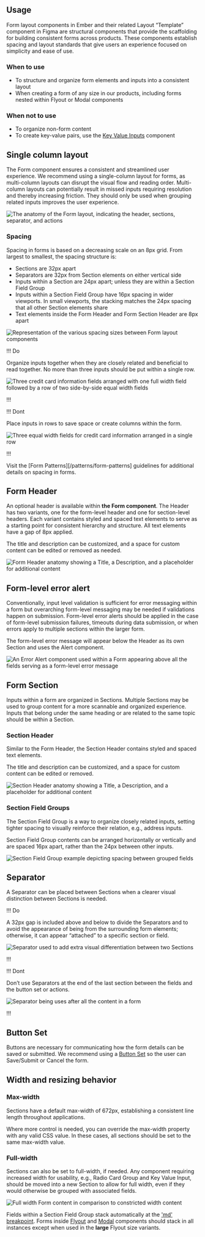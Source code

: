 ## Usage

Form layout components in Ember and their related Layout “Template” component in Figma are structural components that provide the scaffolding for building consistent forms across products. These components establish spacing and layout standards that give users an experience focused on simplicity and ease of use.

### When to use

- To structure and organize form elements and inputs into a consistent layout
- When creating a form of any size in our products, including forms nested within Flyout or Modal components

### When not to use

- To organize non-form content
- To create key-value pairs, use the [Key Value Inputs](/components/forms/key-value-inputs) component

## Single column layout

The Form component ensures a consistent and streamlined user experience. We recommend using a single-column layout for forms, as multi-column layouts can disrupt the visual flow and reading order. Multi-column layouts can potentially result in missed inputs requiring resolution and thereby increasing friction. They should only be used when grouping related inputs improves the user experience.

![The anatomy of the Form layout, indicating the header, sections, separator, and actions](/assets/components/form/layout/form-anatomy.png)

### Spacing

Spacing in forms is based on a decreasing scale on an 8px grid. From largest to smallest, the spacing structure is:

- Sections are 32px apart
- Separators are 32px from Section elements on either vertical side
- Inputs within a Section are 24px apart; unless they are within a Section Field Group
- Inputs within a Section Field Group have 16px spacing in wider viewports. In small viewports, the stacking matches the 24px spacing that all other Section elements share
- Text elements inside the Form Header and Form Section Header are 8px apart

![Representation of the various spacing sizes between Form layout components](/assets/components/form/layout/form-layout-spacing.png)

!!! Do

Organize inputs together when they are closely related and beneficial to read together. No more than three inputs should be put within a single row.

![Three credit card information fields arranged with one full width field followed by a row of two side-by-side equal width fields](/assets/components/form/layout/form-do-rows.png)

!!!

!!! Dont

Place inputs in rows to save space or create columns within the form.

![Three equal width fields for credit card information arranged in a single row](/assets/components/form/layout/form-dont-rows.png)

!!!

Visit the [Form Patterns][/patterns/form-patterns] guidelines for additional details on spacing in forms.

## Form Header

An optional header is available within **the Form component**. The Header has two variants, one for the form-level header and one for section-level headers. Each variant contains styled and spaced text elements to serve as a starting point for consistent hierarchy and structure. All text elements have a gap of 8px applied.

The title and description can be customized, and a space for custom content can be edited or removed as needed.

![Form Header anatomy showing a Title, a Description, and a placeholder for additional content](/assets/components/form/layout/form-header-anatomy.png)

## Form-level error alert

Conventionally, input level validation is sufficient for error messaging within a form but overarching form-level messaging may be needed if validations happen on submission. Form-level error alerts should be applied in the case of form-level submission failures, timeouts during data submission, or when errors apply to multiple sections within the larger form.

The form-level error message will appear below the Header as its own Section and uses the Alert component.

![An Error Alert component used within a Form appearing above all the fields serving as a form-level error message](/assets/components/form/layout/form-layout-error.png)

## Form Section

Inputs within a form are organized in Sections. Multiple Sections may be used to group content for a more scannable and organized experience. Inputs that belong under the same heading or are related to the same topic should be within a Section.

### Section Header

Similar to the Form Header, the Section Header contains styled and spaced text elements.

The title and description can be customized, and a space for custom content can be edited or removed.

![Section Header anatomy showing a Title, a Description, and a placeholder for additional content](/assets/components/form/layout/form-section-anatomy.png)

### Section Field Groups

The Section Field Group is a way to organize closely related inputs, setting tighter spacing to visually reinforce their relation, e.g., address inputs.

Section Field Group contents can be arranged horizontally or vertically and are spaced 16px apart, rather than the 24px between other inputs.

![Section Field Group example depicting spacing between grouped fields](/assets/components/form/layout/form-section-fieldgroup.png)

## Separator

A Separator can be placed between Sections when a clearer visual distinction between Sections is needed.

!!! Do

A 32px gap is included above and below to divide the Separators and to avoid the appearance of being from the surrounding form elements; otherwise, it can appear “attached” to a specific section or field.

![Separator used to add extra visual differentiation between two Sections](/assets/components/form/layout/divider-spacing-actions-do.png)

!!!

!!! Dont

Don’t use Separators at the end of the last section between the fields and the button set or actions.

![Separator being uses after all the content in a form](/assets/components/form/layout/divider-spacing-dont.png)

!!!

## Button Set

Buttons are necessary for communicating how the form details can be saved or submitted. We recommend using a [Button Set](/patterns/form-patterns#button-sets) so the user can Save/Submit or Cancel the form.

## Width and resizing behavior

### Max-width

Sections have a default max-width of 672px, establishing a consistent line length throughout applications.

Where more control is needed, you can override the max-width property with any valid CSS value. In these cases, all sections should be set to the same max-width value.

### Full-width

Sections can also be set to full-width, if needed. Any component requiring increased width for usability, e.g., Radio Card Group and Key Value Input, should be moved into a new Section to allow for full width, even if they would otherwise be grouped with associated fields.

![Full width Form content in comparison to constricted width content](/assets/components/form/layout/form-mixed-width-example.png)

Fields within a Section Field Group stack automatically at the ['md' breakpoint](/foundations/breakpoints). Forms inside [Flyout](/components/flyout) and [Modal](/components/modal) components should stack in all instances except when used in the **large** Flyout size variants.
